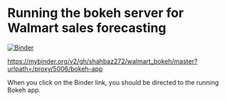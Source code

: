 # Running the bokeh server for Walmart sales forecasting

[![Binder](https://mybinder.org/badge_logo.svg)](https://mybinder.org/v2/gh/shahbaz272/walmart_bokeh/master?urlpath=/proxy/5006/bokeh-app)

   https://mybinder.org/v2/gh/shahbaz272/walmart_bokeh/master?urlpath=/proxy/5006/bokeh-app
   
When you click on the Binder link, you should be directed to the running Bokeh app.

